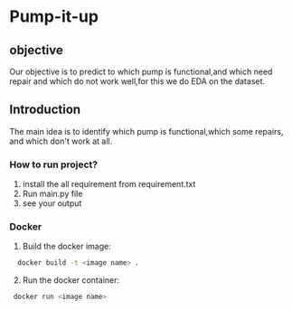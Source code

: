 # Pump-it-up

## objective
 Our objective is to predict to which pump is functional,and which 
 need repair and which do not work well,for this we do EDA on the dataset.
 
## Introduction
The main idea is to identify which pump is functional,which some
repairs, and which don't work at all.

### How to run project?

1. install the all requirement from requirement.txt
2. Run main.py file
3. see your output

### Docker 
1. Build the docker image:
```bash
  docker build -t <image name> .
```
2. Run the docker container:
```bash
 docker run <image name>
```


